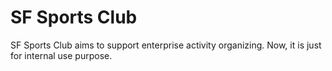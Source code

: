# SF Sports Club
SF Sports Club aims to support enterprise activity organizing.
Now, it is just for internal use purpose.
